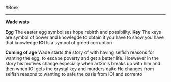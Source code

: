 #Boek 
****



**Wade wats**


**Egg**
The easter egg symbolises hope rebirth and possibility.
**Key**
The keys are symbol of power and knowlegde to obtain it you have to show you have that knowledge
**IOI**
Is a symbol of greed corruption

**Coming of age**
Wade starts the story of with having selfish reasons for wanting the egg, to escape poverty and get a better life.
Hoewever in the story his motives change especially when art3mis breaks up with him
and then when IOI gets the crystal key and murders daito
He changes from selfish reasons to wanting to safe the oasis from IOI and sorrento

